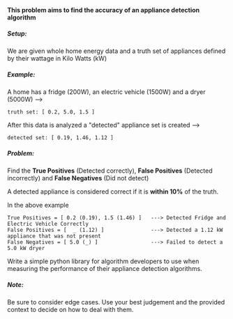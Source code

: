 **This problem aims to find the accuracy of an appliance detection algorithm**

##### Setup:
We are given whole home energy data and a truth set of appliances defined by their wattage in Kilo Watts (kW)

##### Example:
A home has a fridge (200W), an electric vehicle (1500W) and a dryer (5000W) --> 
```
truth set: [ 0.2, 5.0, 1.5 ]
```
After this data is analyzed a "detected" appliance set is created --> 
```
detected set: [ 0.19, 1.46, 1.12 ]
```

##### Problem:
Find the **True Positives** (Detected correctly), 
**False Positives** (Detected incorrectly) and
**False Negatives** (Did not detect)

A detected appliance is considered correct if it is **within 10%** of the truth.

In the above example 
```
True Positives = [ 0.2 (0.19), 1.5 (1.46) ]   ---> Detected Fridge and Electric Vehicle Correctly
False Positives = [  _ (1.12) ]               ---> Detected a 1.12 kW appliance that was not present
False Negatives = [ 5.0 (_) ]                 ---> Failed to detect a 5.0 kW dryer
```

Write a simple python library for algorithm developers to use when measuring the performance of their appliance detection algorithms.

##### Note:
Be sure to consider edge cases.  Use your best judgement and the provided context to decide on how to deal with them.